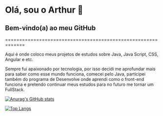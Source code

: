 # Olá, sou o Arthur :call_me_hand:

## Bem-vindo(a) ao meu GitHub 

=============================================================

Aqui é onde coloco meus projetos de estudos sobre Java, Java Script, CSS, Angular e etc.

Sempre fui apaixonado por tecnologia, por isso decidi me aprofundar mais para saber como esse mundo funciona, comecei pelo Java, participei também do programa de Desenvolve onde aprendi como o front-end funciona e pretendo continuar meus estudos para no futuro me tornar um FullStack.



[![Anurag's GitHub stats](https://github-readme-stats.vercel.app/api?username=arthurs159)](https://github.com/anuraghazra/github-readme-stats)

[![Top Langs](https://github-readme-stats.vercel.app/api/top-langs/?username=arthurs159&layout=compact)](https://github.com/anuraghazra/github-readme-stats)

